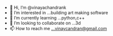 - 👋 Hi, I’m @vinayachandrank
- 👀 I’m interested in ...building art making software
- 🌱 I’m currently learning ...python,c++
- 💞️ I’m looking to collaborate on ...3d 
- 📫 How to reach me ...vinaycandran@gmail.com

<!---
vinayachandrank/vinayachandrank is a ✨ special ✨ repository because its `README.md` (this file) appears on your GitHub profile.
You can click the Preview link to take a look at your changes.
--->
